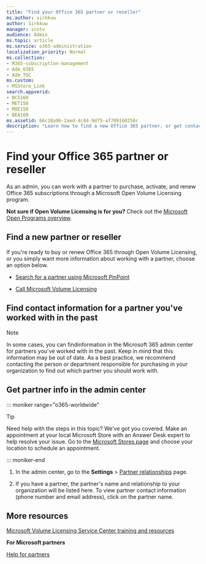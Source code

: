 ```yaml
---
title: "Find your Office 365 partner or reseller"
ms.author: sirkkuw
author: Sirkkuw
manager: scotv
audience: Admin
ms.topic: article
ms.service: o365-administration
localization_priority: Normal
ms.collection: 
- M365-subscription-management 
- Adm_O365
- Adm_TOC
ms.custom:
- MSStore_Link
search.appverid:
- BCS160
- MET150
- MOE150
- BEA160
ms.assetid: b6c18a9b-2aed-4c84-9d75-af709160258c
description: "Learn how to find a new Office 365 partner, or get contact information for a partner you've worked with in the past. "
---
```


# Find your Office 365 partner or reseller

As an admin, you can work with a partner to purchase, activate, and renew Office 365 subscriptions through a Microsoft Open Volume Licensing program. 
  
 **Not sure if Open Volume Licensing is for you?** Check out the [Microsoft Open Programs overview](https://go.microsoft.com/fwlink/p/?LinkId=613298).
  
## Find a new partner or reseller

If you're ready to buy or renew Office 365 through Open Volume Licensing, or you simply want more information about working with a partner, choose an option below. 
  
- [Search for a partner using Microsoft PinPoint](https://go.microsoft.com/fwlink/p/?LinkId=613304)
    
- [Call Microsoft Volume Licensing](https://go.microsoft.com/fwlink/p/?LinkId=613305)
    
## Find contact information for a partner you've worked with in the past

> [!NOTE]
> In some cases, you can findinformation in the Microsoft 365 admin center for partners you've worked with in the past. Keep in mind that this information may be out of date. As a best practice, we recommend contacting the person or department responsible for purchasing in your organization to find out which partner you should work with. 
  
## Get partner info in the admin center

::: moniker range="o365-worldwide"

> [!TIP]
> Need help with the steps in this topic? We’ve got you covered. Make an appointment at your local Microsoft Store with an Answer Desk expert to help resolve your issue. Go to the [Microsoft Stores page](https://go.microsoft.com/fwlink/?LinkID=2041482) and choose your location to schedule an appointment.

::: moniker-end

1. In the admin center, go to the **Settings** > <a href="https://go.microsoft.com/fwlink/p/?linkid=2074649" target="_blank">Partner relationships</a> page.
  
2. If you have a partner, the partner's name and relationship to your organization will be listed here. To view partner contact information (phone number and email address), click on the partner name.
    
## More resources

[Microsoft Volume Licensing Service Center training and resources](https://go.microsoft.com/fwlink/?LinkId=613306)
  
 **For Microsoft partners**
  
[Help for partners](https://support.office.com/article/ae811622-b838-4f62-b7e9-659627374963.aspx)
  

